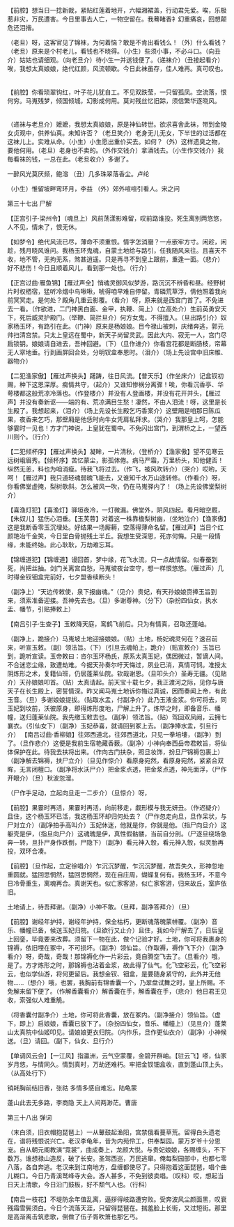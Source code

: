 <!-- { "loadSidebar": true } -->
【前腔】想当日一捻新裁，紧贴红莲着地开，六幅湘裙盖，行动君先爱。唉，乐极惹非灾，万民遭害。今日里事去人亡，一物空留在。我蓦睹香衤幻重痛哀，回想颠危还泪揩。 　 

（老旦）呀，这客官见了锦袜，为何着恼？敢是不肯出看钱么！（外）什么看钱？（老旦）原来是个村老儿，看钱也不晓得。（小生）些须小事，不必斗口。（向丑介）姑姑也请细观。（向老旦介）待小生一并送钱便了。（递袜介）（丑接起看介）唉，我想太真娘娘，绝代红颜，风流顿歇。今日此袜虽存，佳人难再。真可叹也。 　 

【前腔】你看琐翠钩红，叶子花儿犹自工。不见双跌莹，一只留孤凤。空流落，恨何穷。马嵬残梦，倾国倾城，幻影成何用。莫对残丝忆旧踪，须信繁华逐晓风。 　 

（递袜与老旦介）嬷嬷，我想太真娘娘，原是神仙转世。欲求喜舍此袜，带到金陵女贞观中，供养仙真。未知许否？（老旦笑介）老身无儿无女，下半世的过活都在这袜儿上。实难从命。（小生）小生愿出重价买去。如何？（外）这样遗臭之物，要他何用。（老旦）老身也不卖的。（外作交钱介）拿酒钱去。（小生作交钱介）我每看袜的钱，一总在此。（老旦收介）多谢了。 　 

一醉风光莫厌频，鲍溶 （丑）几多珠翠落香尘。卢纶 　 

（小生）惟留坡畔弯环月，李益 （外）郊外喧喧引看人。宋之问
	


第三十七出 尸解

【正宫引子·梁州令】（魂旦上）风前荡漾影难留，叹前路谁投。死生离别两悠悠，人不见，情未了，恨无休。 　 

【如梦令】绝代风流已尽，薄命不须重恨。情字怎消磨？一点嵌牢方寸。闲趁，闲趁，残月晓风谁问。我杨玉环鬼魂，自蒙土地给与路引，任我随风来往。且喜天不收，地不管，无拘无系，煞甚逍遥。只是再寻不到皇上跟前，重逢一面。（悲介）好不悲伤！今日且顺着风儿，看到那一处也。（行介） 　 

【正宫过曲·雁鱼锦】【雁过声全】悄魂灵御风似梦游，路沉沉不辨昏和昼。经野树片时权栖宿，猛听冷烟中鸟啾啾，唬得咱早难自停留。青磷荒草浮，倩他照着我向前冥冥走。是何处？殿角几重云影覆。（看介）呀，原来就是西宫门首了。不免进去一看。（作欲进，二门神黑白面、金甲，执鞭、简上）（立高处介）生前英勇安天下，死后威灵护殿门。（举鞭、简拦旦介）何方女鬼，不得擅入。（旦出路引介）奴家杨玉环，有路引在此。（门神）原来是杨娘娘。目今禄山被刺，庆绪奔逃，郭元帅扫清宫禁。只太上皇远在蜀中，新天子尚留灵武。因此大内、寂无一人，宫门尽扃锁钥。娘娘请自进去，吾神回避。（下）（旦作进介）你看宫花都是断肠枝，帘幕无人窣地垂。行到画屏回合处，分明钗盒奉恩时。（泪介）（场上先设宫中旧床帷、器物介） 　 

【二犯渔家傲】【雁过声换头】躇踌，往日风流。【普天乐】（作坐床介）记盒钗初赐，种下这恩深厚。痴情共守，（起介）又谁知惨祸分离骤！唉，你看沉香亭、华萼楼都这般荒凉冷落也。（作登楼介）并没有人登画楼，并没有花开并头，【雁过声】并没有奏新讴——端的有、荒凉满目生愁！凄然，不由人泪流！呀，这里是长生殿了。我想起来，（泪介）（场上先设长生殿乞巧香案介）这壁厢是咱那日陈瓜果，夜香来乞巧，那壁厢是他恁时向牛女凭肩私拜求。（哭介）我那皇上呵，怎能够霎时一见也！方才门神说，上皇犹在蜀中。不免闪出宫门，到渭桥之上，一望西川则个。（行介） 　 

【二犯倾杯序】【雁过声换头】凝眸，一片清秋，（登桥介）【渔家傲】望不见寒云远树峨眉秀。【倾杯序】苦忆蒙尘，影孤体倦。病马严霜，万里桥头，知他健否！纵然无恙，料也为咱消瘦。待我飞将过去。（作飞，被风吹转介）（哭介）哎哟，天呵！【雁过声】我只道轻魂弱魄飞能去，又谁知千水万山途转修。（作看介）呀，你看佛堂虚掩，梨树欹斜。怎么被风一吹，仍在马嵬驿内了！（场上先设佛堂梨树介） 　 

【喜渔灯犯】【喜渔灯】驿垣夜冷，一灯微漏。佛堂外，阴风四起。看月暗空厩，【朱奴儿】猛伤心泪垂。【玉芙蓉】对着这一株靠檐梨树幽，（坐地泣介）【渔家傲】这是我断香零玉沉埋处。好结果一场厮耨，空落得薄命名留。【雁过声】当日个红颜艳冶千金笑，今日里白骨抛残土半丘。我想生受深恩，死亦何悔。只是一段情缘，未能终始。此心耿耿，万劫难忘耳。 　 

【锦缠道犯】【锦缠道】谩回首，梦中缘，花飞水流，只一点故情留。似春蚕到死，尚把丝抽。剑门关离宫自愁，马嵬坡夜台空守，想一样恨悠悠。（雁过声）几时得金钗钿盒完前好，七夕盟香续断头！ 　 

（副净上）“天边传敕使，泉下报幽魂。”（见介）贵妃，有天孙娘娘赍捧玉旨到来，须索准备迎接。吾神先去也。（旦）多谢尊神。（分下）（杂扮四仙女，执水盂、幡节，引贴捧敕上） 　 

【南吕引子·生查子】玉敕降天庭，鸾鹤飞前后。只为有情真，召取还蓬岫。 　 

（副净上，跪接介）马嵬坡土地迎接娘娘。（贴）土地，杨妃魂灵何在？速召前来，听宣玉敕。（副）领法旨。（下）（引旦去魂帕上，跪介）（贴宣敕介）玉旨已到，跪听宣读。玉帝敕曰：咨尔玉环杨氏，原系太真玉妃，偶因微过，暂谪人间。不合迷恋尘缘，致遭劫难。今据天孙奏尔吁天悔过，夙业已消，真情可悯。准授太阴炼形之术，复籍仙班，仍居蓬莱仙院。钦哉谢恩。（旦叩头介）圣寿无疆。（见贴介）天孙娘娘叩首。（贴）太真请起。前天宝十载七夕，我正渡河之际，见你与唐天子在长生殿上，密誓情深。昨又闻马嵬土地诉你悔过真诚，因而奏闻上帝，有此玉音。（旦）多谢娘娘提拔。（贴取水盂，付副净介）此乃玉液金浆。你可将去，同玉妃到坟前，沃彼原身，即得炼形度地，尸解上升了。炼毕之时，即备音乐、幡幢，送归蓬莱仙院。我先缴玉敕去也。（副净）领法旨。（贴）驾回双凤阙，云拥七襄衣。（引仙女下）（副净）玉妃恭喜，就请回到冢上去。（副净捧水盂，引旦行介）
【南吕过曲·香柳娘】往郊西道北，往郊西道北，只见一拳培塿，（副净）到了。（旦作悲介）这便是我前生宿艳藏香薮。（副净）小神向奉西岳帝君敕旨，将仙体保护在此。待我去扶将出来。（作向古门扶杂，照旦妆饰，扮旦尸锦褥包裹上）（副净解去锦褥，扶尸立介）（旦见作惊介）看原身宛然，看原身宛然，紧紧合双眸，无言闭檀口。（副净将水沃尸介）把金浆点透，把金浆点透，神光面浮，（尸作开眼介）（旦）秋波忽溜。 　 

（尸作手足动，立起向旦走一二步介）（旦惊介）呀， 　 

【前腔】果霎时再活，果霎时再活，向前移走，觑形模与我无妍丑。（作迟疑介）且住，这个杨玉环已活，我这杨玉环却归何处去？（尸作忽走向旦，旦作呆状，与尸对立介）（副净拍手高叫介）玉妃休迷，他就是你，你就是他。（指尸向旦介）这躯壳是伊，（指旦向尸介）这魂魄是伊，真性假骷髅，当前自分剖。（尸逐旦绕场急奔一转，旦扑尸身作跌倒，尸隐下）（副净）看元神入彀，看元神入彀，似灵胎再投，双环合凑。 　 

【前腔】（旦作起，立定徐唱介）乍沉沉梦醒，乍沉沉梦醒，故吾失久，形神忽地重圆就。猛回思惘然，猛回思惘然，现在自庄周，蝴蝶复何有。我杨玉环，不意今日冷骨重生，离魂再合。真谢天也。似亡家客游，似亡家客游，归来故丘，室庐依旧。 　 

土地请上，待吾拜谢。（副净）小神不敢。（旦拜，副净答拜介）（旦）

【前腔】谢经年护持，谢经年护持，保全枯朽，更断魂落魄蒙帡覆。（副净）音乐、幡幢已备，候送玉妃归院。（旦欲行又止介）且住，我如今尸解去了，日后皇上回銮，毕竟要来改葬。须留下一物在此，做个记验才好。土地，你可将我裹身的锦褥，依旧埋在冢中，不可损坏。（副净）领仙旨。（作取褥，褥作飞下介）（副净看介）呀，奇哉，奇哉！那锦褥化作一片彩云，竟自腾空飞去了。（旦看介）哦，是了。方才炼形之时，那锦褥也沾着金浆，故此得了仙气。化飞空彩云，化飞空彩云，也似学仙游，将何更留后。我想金钗、钿盒，是要随身紧守的，此外并无他物……（想介）哦，也罢，我胸前有锦香囊一个，乃翠盘试舞之时，皇上所赐。不免解来留下便了。（作解香囊看介）解香囊在手，解香囊在手，（悲介）他日君王见收，索强似人难重觤。 　 

（将香囊付副净介）土地，你可将此香囊，放在冢内。（副净接介）领仙旨。（虚下，即上）启娘娘，香囊已放下了。（杂扮四仙女，音乐、幡幢上）（见旦介）蓬莱山太真院中仙姬叩见。请娘娘更衣归院。（内作乐，旦作更仙衣介）（副净）小神候送。（旦）请回。（副下，仙女、旦行介） 　 

【单调风云会】【一江风】指瀛洲，云气空蒙覆，金碧开群岫。【驻云飞】嗏，仙家岁月悠，与情同久。情到真时，万劫还难朽。牢把金钗钿盒收，直到蓬山顶上头。（从高处行下） 　 

销耗胸前结旧香，张祜 多情多感自难忘。陆龟蒙 　 

蓬山此去无多路，李商隐 天上人间两渺茫。曹唐
	


第三十八出 弹词

（末白须，旧衣帽抱琵琶上）一从鼙鼓起渔阳，宫禁俄看蔓草荒。留得白头遗老在，谱将残恨说兴亡。老汉李龟年，昔为内苑伶工，供奉梨园。蒙万岁爷十分恩宠。自从朝元阁教演“霓裳”，曲成奏上，龙颜大悦。与贵妃娘娘，各赐缠头，不下数万。谁想禄山造反，破了长安。圣驾西巡，万民逃窜。俺每梨园部中，也都七零八落，各自奔逃。老汉来到江南地方，盘缠都使尽了。只得抱着这面琵琶，唱个曲儿糊口。今日乃青溪鹫峰寺大会。游人甚多，不免到彼卖唱。（叹科）哎，想起当日天上清歌，今日沿门鼓板，好不颓气人也。（行科） 　 

【南吕一枝花】不堤防余年值乱离，逼拶得岐路遭穷败。受奔波风尘颜面黑，叹衰残霜雪鬓须白。今日个流落天涯，只留得琵琶在。揣羞脸上长街，又过短街。那里是高渐离击筑悲歌，倒做了伍子胥吹箫也那乞丐。 

